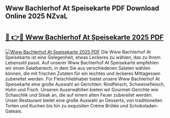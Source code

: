 ## Www Bachlerhof At Speisekarte PDF Download Online 2025 NZvaL

# <h2><a href="http://gcdo4it.nevu.top/?p=Www+Bachlerhof+At+Speisekarte">🔗 👉🔴 Www Bachlerhof At Speisekarte 2025 PDF</a></h2>

[![Www Bachlerhof At Speisekarte 2025 PDF](https://i.imgur.com/dBaPXMq.png)](http://gcdo4it.nevu.top/?p=Www+Bachlerhof+At+Speisekarte)
Die Www Bachlerhof At Speisekarte ist eine Gelegenheit, etwas Leckeres zu wählen, das zu Ihrem Lebensstil passt. Auf unserer Www Bachlerhof At Speisekarte empfehlen wir einen Salatbereich, in dem Sie aus verschiedenen Salaten wählen können, die mit frischen Zutaten für ein leichtes und leckeres Mittagessen zubereitet werden. Für Fleischliebhaber bietet unsere Www Bachlerhof At Speisekarte eine große Auswahl an Gerichten: Rindfleisch, Schweinefleisch, Huhn und Fisch. Unseren Auserwählten bieten wir Gourmet-Gerichte wie Schaschlik und Steak an, die auf einem alten Feuer zubereitet werden. Unser Restaurant bietet eine große Auswahl an Desserts, von traditionellen Torten und Kuchen bis hin zu exquisiten Crème Brûlée und Schokoladen-Gateais.
